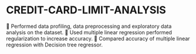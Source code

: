 # CREDIT-CARD-LIMIT-ANALYSIS
 Performed data profiling, data preprocessing and exploratory data analysis on the dataset.
 Used multiple linear regression performed regularization to increase accuracy.
 Compared accuracy of multiple linear regression with Decision tree regressor.
